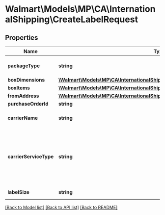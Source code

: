# Walmart\Models\MP\CA\InternationalShipping\CreateLabelRequest

## Properties

Name | Type | Description | Notes
------------ | ------------- | ------------- | -------------
**packageType** | **string** | Package Type. Supported Package Types are - 'CUSTOM_PACKAGE', 'FEDEX_ENVELOPE', 'FEDEX_PAK' |
**boxDimensions** | [**\Walmart\Models\MP\CA\InternationalShipping\CreateLabelRequestBoxDimensions**](CreateLabelRequestBoxDimensions.md) |  |
**boxItems** | [**\Walmart\Models\MP\CA\InternationalShipping\CreateLabelRequestBoxItemsInner[]**](CreateLabelRequestBoxItemsInner.md) | Box Items |
**fromAddress** | [**\Walmart\Models\MP\CA\InternationalShipping\CreateLabelRequestFromAddress**](CreateLabelRequestFromAddress.md) |  |
**purchaseOrderId** | **string** | Purchase Order Id |
**carrierName** | **string** | Carrier Name. For now, supported carriers are - 'FedEx' and 'PUROLATOR' |
**carrierServiceType** | **string** | Carrier Service Type. For now, supported values for FedEx are - 'FEDEX_INTERNATIONAL_PRIORITY' for fedExPak/fedExEnvelope package types, 'FEDEX_INTERNATIONAL_ECONOMY' and 'FEDEX_INTERNATIONAL_GROUND'. Not required for PUROLATOR. | [optional]
**labelSize** | **string** | Label Size e.g. A6, LETTER_SIZE or A4 for PDF response | [optional]


[[Back to Model list]](./) [[Back to API list]](../../../../../README.md#supported-apis) [[Back to README]](../../../../../README.md)
